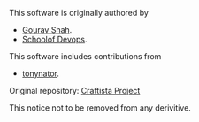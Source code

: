 This software is originally authored by   
  * [Gourav Shah](https://www.linkedin.com/in/gouravshah).  
  * [Schoolof Devops](https://schoolofdevops.com/).

This software includes contributions from 

  * [tonynator](https://github.com/tonynator).


Original repository: [Craftista Project](https://github.com/craftista)

This notice not to be removed from any derivitive. 
